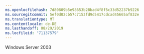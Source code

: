 ```yaml
---
ms.openlocfilehash: 7d80809b5e98653b28bad4f8f5c33d52237b9226
ms.sourcegitcommit: 5ef0d02cb57c7153fd9d5417cdcad45665af832e
ms.translationtype: MT
ms.contentlocale: de-DE
ms.lasthandoff: 08/29/2019
ms.locfileid: "71137579"
---
```

Windows Server 2003